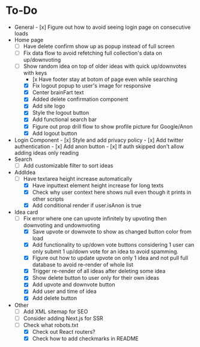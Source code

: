 # To-Do
* General
        - [x] Figure out how to avoid seeing login page on consecutive loads
* Home page
    - [ ] Have delete confirm show up as popup instead of full screen
    - [ ] Fix data flow to avoid refetching full collection's data on up/downvoting
    - [ ] Show random idea on top of older ideas with quick up/downvotes with keys
        - [x Have footer stay at botom of page even while searching
        - [x] Fix logout popup to user's image for responsive
        - [x] Center brainFart text
        - [x] Added delete confirmation component
        - [x] Add site logo
        - [x] Style the logout button
        - [x] Add functional search bar
        - [x] Figure out prop drill flow to show profile picture for Google/Anon
        - [x] Add logout button
* Login Component
        - [x] Style and add privacy policy
        - [x] Add twitter authentication
        - [x] Add anon button 
        - [x] If auth skipped don't allow adding ideas only reading
* Search
    - [ ] Add customizable filter to sort ideas
* AddIdea
    - [ ] Have textarea height increase automatically
        - [x] Have inputtext element height increase for long texts
        - [x] Check why user context here shows null even though it prints in other scripts
        - [x] Add conditional render if user.isAnon is true
* Idea card
    - [ ] Fix error where one can upvote infinitely by upvoting then downvoting and undownvoting
        - [x] Save upvote or downvote to show as changed button color from load
        - [x] Add functionality to up/down vote buttons considering 1 user can only submit 1 up/down vote for an idea to avoid spamming.
        - [x] Figure out how to update upvote on only 1 idea and not pull full database to avoid re-render of whole list
        - [x] Trigger re-render of all ideas after deleting some idea
        - [x] Show delete button to user only for their own ideas
        - [x] Add upvote and downvote button
        - [x] Add user and time of idea
        - [x] Add delete button
* Other
    - [ ] Add XML sitemap for SEO
    - [ ] Consider adding Next.js for SSR
    - [ ] Check what robots.txt
        - [x] Check out React routers?
        - [x] Check how to add checkmarks in README